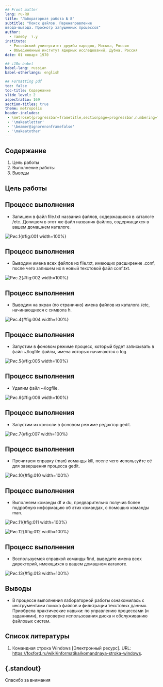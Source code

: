 ```yaml
---
## Front matter
lang: ru-RU
title: "Лабораторная работа № 8"
subtitle: "Поиск файлов. Перенаправление
ввода-вывода. Просмотр запущенных процессов"
author:
  - талебу  т.у 
institute:
  - Российский университет дружбы народов, Москва, Россия
  - Объединённый институт ядерных исследований, Дубна, Россия
date: 01 января 1970

## i18n babel
babel-lang: russian
babel-otherlangs: english

## Formatting pdf
toc: false
toc-title: Содержание
slide_level: 2
aspectratio: 169
section-titles: true
theme: metropolis
header-includes:
 - \metroset{progressbar=frametitle,sectionpage=progressbar,numbering=fraction}
 - '\makeatletter'
 - '\beamer@ignorenonframefalse'
 - '\makeatother'
---
```


## Содержание

1. Цель работы
2. Выполнение работы
3. Выводы 


## Цель работы
## Процесс выполнения

- Запишем в файл file.txt названия файлов, содержащихся в каталоге /etc. Допишем  в этот же файл названия файлов, содержащихся в вашем домашнем каталоге.

![Рис.1](image/1.png){#fig:001 width=100%}

## Процесс выполнения

- Выводим имена всех файлов из file.txt, имеющих расширение .conf, после чего запишем их в новый текстовой файл conf.txt.

![Рис.2](image/2.png){#fig:002 width=100%}


## Процесс выполнения

- Выводим на экран (по странично) имена файлов из каталога /etc, начинающиеся с символа h. 

![Рис.4](image/4.png){#fig:004 width=100%}


## Процесс выполнения

- Запустим в фоновом режиме процесс, который будет записывать в файл ~/logfile файлы, имена которых начинаются с log. 

![Рис.5](image/5.png){#fig:005 width=100%}


## Процесс выполнения

- Удалим файл ~/logfile. 

![Рис.6](image/6.png){#fig:006 width=100%}


## Процесс выполнения

- Запустим из консоли в фоновом режиме редактор gedit.

![Рис.7](image/7.png){#fig:007 width=100%}


## Процесс выполнения

- Прочитаем справку (man) команды kill, после чего используйте её для завершения процесса gedit.

![Рис.10](image/10.png){#fig:010 width=100%}


## Процесс выполнения

- Выполняем команды df и du, предварительно получив более подробную информацию об этих командах, с помощью команды man.

![Рис.11](image/11.png){#fig:011 width=100%}


![Рис.12](image/12.png){#fig:012 width=100%}


## Процесс выполнения

- Воспользуемся справкой команды find, выведите имена всех директорий, имеющихся в вашем домашнем каталоге.

![Рис.13](image/13.png){#fig:013 width=100%}

## Выводы

- В процессе выполнения лабораторной работы ознакомилась с инструментами поиска файлов и фильтрации текстовых данных. Приобрела практические навыки: по управлению процессами (и заданиями), по проверке использования диска и обслуживанию файловых систем.

## Список литературы

1. Командная строка Windows [Электронный ресурс]. URL:
https://foxford.ru/wiki/informatika/komandnaya-stroka-windows.

## {.standout}

Спасибо за внимания
